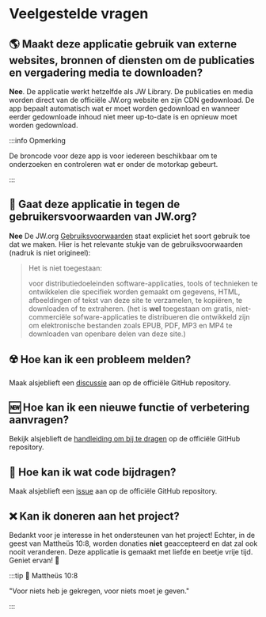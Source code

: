 # Veelgestelde vragen

## :earth_americas: Maakt deze applicatie gebruik van externe websites, bronnen of diensten om de publicaties en vergadering media te downloaden?

**Nee**. De applicatie werkt hetzelfde als JW Library. De publicaties en media worden direct van de officiële JW.org website en zijn CDN gedownload. De app bepaalt automatisch wat er moet worden gedownload en wanneer eerder gedownloade inhoud niet meer up-to-date is en opnieuw moet worden gedownload.

:::info Opmerking

De broncode voor deze app is voor iedereen beschikbaar om te onderzoeken en controleren wat er onder de motorkap gebeurt.

:::

## :thinking: Gaat deze applicatie in tegen de gebruikersvoorwaarden van JW.org?

**Nee** De JW.org [Gebruiksvoorwaarden](https://www.jw.org/finder?docid=1011511\\&prefer=content) staat expliciet het soort gebruik toe dat we maken. Hier is het relevante stukje van de gebruiksvoorwaarden (nadruk is niet origineel):

> Het is niet toegestaan:
>
> voor distributiedoeleinden software-applicaties, tools of technieken te ontwikkelen die specifiek worden gemaakt om gegevens, HTML, afbeeldingen of tekst van deze site te verzamelen, te kopiëren, te downloaden of te extraheren. (het is **wel** toegestaan om gratis, niet-commerciële sofware-applicaties te distribueren die ontwikkeld zijn om elektronische bestanden zoals EPUB, PDF, MP3 en MP4 te downloaden van openbare delen van deze site.)

## :radioactive: Hoe kan ik een probleem melden?

Maak alsjeblieft een [discussie](https://github.com/sircharlo/meeting-media-manager/discussions) aan op de officiële GitHub repository.

## :new: Hoe kan ik een nieuwe functie of verbetering aanvragen?

Bekijk alsjeblieft de [handleiding om bij te dragen](https://github.com/sircharlo/meeting-media-manager/blob/master/CONTRIBUTING.md) op de officiële GitHub repository.

## :handshake: Hoe kan ik wat code bijdragen?

Maak alsjeblieft een [issue](https://github.com/sircharlo/meeting-media-manager/issues) aan op de officiële GitHub repository.

## :x: Kan ik doneren aan het project?

Bedankt voor je interesse in het ondersteunen van het project! Echter, in de geest van Mattheüs 10:8, worden donaties **niet** geaccepteerd en dat zal ook nooit veranderen. Deze applicatie is gemaakt met liefde en beetje vrije tijd. Geniet ervan! :tada:

:::tip :book: Mattheüs 10:8

"Voor niets heb je gekregen, voor niets moet je geven."

:::
